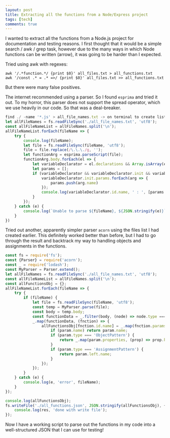 ```yaml
---
layout: post
title: Extracting all the functions from a Node/Express project
tags: [tech]
comments: true
---
```

I wanted to extract all the functions from a Node.js project for documentation and testing reasons. 
I first thought that it would be a simple search / awk / grep task, however due to the many ways in which 
Node functions can be written (arrow), it was going to be harder than I expected.

Tried using awk with regexes:
```
awk '/.*function.*/ {print $0}' all_files.txt > all_functions.txt
awk '/const .* = .* =>/ {print $0}' all_files.txt >> all_functions.txt
```
But there were many false positives.

The internet recommended using a parser. So I found `esprima` and tried it out. To my horror, this parser does
not support the spread operator, which we use heavily in our code. So that was a deal-breaker.
```javascript
find ./ -name '*.js' > all_file_names.txt -> on terminal to create list of all js files
let allFileNames = fs.readFileSync('./all_file_names.txt', 'utf8');
const allFileNameList = allFileNames.split('\n');
allFileNameList.forEach(fileName => {
    try {
        console.log(fileName);
        let file = fs.readFileSync(fileName, 'utf8');
        file = file.replace(/\.\.\./g, '');
        let functionArg = esprima.parseScript(file);
        functionArg.body.forEach(el => {
            let variableDeclarator = el.declarations && Array.isArray(el.declarations) && el.declarations[0]
            let params = [];
            if (variableDeclarator && variableDeclarator.init && variableDeclarator.init.params) {
                variableDeclarator.init.params.forEach(arg => {
                    params.push(arg.name)
                });
                console.log(variableDeclarator.id.name, ' : ', [params.join()]);
            }
        });
    } catch (e) {
        console.log(`Unable to parse ${fileName}, ${JSON.stringify(e)}`);
    }
})
```

Tried out another, apparently simpler parser `acorn` using the files list I had created earlier. This definitely worked better than 
before, but I had to go through the result and backtrack my way to handling objects and assignments in the functions.
```javascript
const fs = require('fs');
const {Parser} = require('acorn');
const _ = require('lodash');
const MyParser = Parser.extend();
let allFileNames = fs.readFileSync('./all_file_names.txt', 'utf8');
const allFileNameList = allFileNames.split('\n');
const allFunctionsObj = {};
allFileNameList.forEach(fileName => {
    try {
        if (fileName) {
            let file = fs.readFileSync(fileName, 'utf8');
            const temp = MyParser.parse(file);
            const body = temp.body;
            const functionData = _.filter(body, (node) => node.type === 'FunctionDeclaration');
            _.map(functionData, (fnction) => {
                allFunctionsObj[fnction.id.name] = _.map(fnction.params, (param) => {
                    if (param.name) return param.name;
                    if (param.type === 'ObjectPattern') {
                        return _.map(param.properties, (prop) => prop.key.name);
                    }
                    if (param.type === 'AssignmentPattern') {
                        return param.left.name;
                    }
                });
            });
        }
    } catch (e) {
        console.log(e, 'error', fileName);
    }
});

console.log(allFunctionsObj);
fs.writeFile('./all_functions.json', JSON.stringify(allFunctionsObj), { flag: 'w' }, (res) => {
    console.log(res, 'done with write file');
});
```

Now I have a working script to parse out the functions in my code into a well-structured JSON that I can use for testing!
